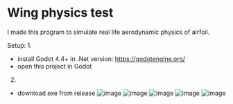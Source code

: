 # Wing physics test
I made this program to simulate real life aerodynamic physics of airfoil.


Setup:
1. 
- install Godot 4.4+ in .Net version: https://godotengine.org/
- open this project in Godot
2. 
- download exe from release
![image](https://media.daily.dev/image/upload/s--2ecuZyGZ--/f_auto/v1737575707/ugc/content_f5c0956b-ac8f-4624-81a8-0a1e8907dbdd)
![image](https://github.com/user-attachments/assets/13c32e11-5d2b-4e2b-af46-e3eab7e0526e)
![image](https://media.daily.dev/image/upload/s--aeA3nraV--/f_auto/v1737575799/ugc/content_702cb174-a452-4ebb-9993-f746e3de77f1)
![image](https://github.com/user-attachments/assets/742ed90e-90c6-424e-8e93-feb9005a6717)
![image](https://github.com/user-attachments/assets/1cbeefc1-1c6e-4eac-8c63-85fac57cc1bc)
